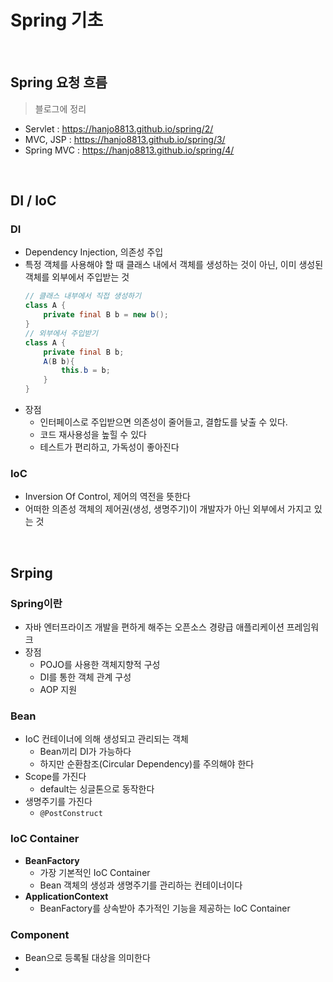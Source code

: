 # Spring 기초

<br>

## Spring 요청 흐름

> 블로그에 정리

- Servlet : https://hanjo8813.github.io/spring/2/
- MVC, JSP : https://hanjo8813.github.io/spring/3/
- Spring MVC : https://hanjo8813.github.io/spring/4/

<br>

## DI / IoC

### DI

- Dependency Injection, 의존성 주입
- 특정 객체를 사용해야 할 때 클래스 내에서 객체를 생성하는 것이 아닌, 이미 생성된 객체를 외부에서 주입받는 것
    ```java
    // 클래스 내부에서 직접 생성하기
    class A {
        private final B b = new b();
    }
    // 외부에서 주입받기
    class A {
        private final B b;
        A(B b){
            this.b = b;
        }
    }
    ```
- 장점
    - 인터페이스로 주입받으면 의존성이 줄어들고, 결합도를 낮출 수 있다.
    - 코드 재사용성을 높힐 수 있다
    - 테스트가 편리하고, 가독성이 좋아진다

### IoC

- Inversion Of Control, 제어의 역전을 뜻한다
- 어떠한 의존성 객체의 제어권(생성, 생명주기)이 개발자가 아닌 외부에서 가지고 있는 것

<br>

## Srping

### Spring이란

- 자바 엔터프라이즈 개발을 편하게 해주는 오픈소스 경량급 애플리케이션 프레임워크
- 장점
    - POJO를 사용한 객체지향적 구성
    - DI를 통한 객체 관계 구성
    - AOP 지원

### Bean

- IoC 컨테이너에 의해 생성되고 관리되는 객체
    - Bean끼리 DI가 가능하다
    - 하지만 순환참조(Circular Dependency)를 주의해야 한다
- Scope를 가진다
    - default는 싱글톤으로 동작한다
- 생명주기를 가진다
    - `@PostConstruct`

### IoC Container

- **BeanFactory**
    - 가장 기본적인 IoC Container
    - Bean 객체의 생성과 생명주기를 관리하는 컨테이너이다
- **ApplicationContext**
    - BeanFactory를 상속받아 추가적인 기능을 제공하는 IoC Container

### Component

- Bean으로 등록될 대상을 의미한다
- 

<!-- ### Bean 


<br>

## Spring Boot -->